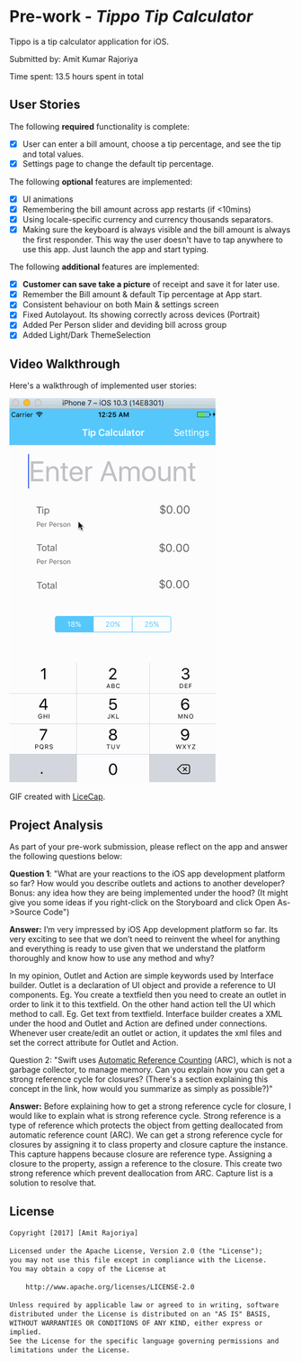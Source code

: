 # Pre-work - *Tippo Tip Calculator*

Tippo is a tip calculator application for iOS.

Submitted by: Amit Kumar Rajoriya

Time spent: 13.5 hours spent in total

## User Stories

The following **required** functionality is complete:

* [x] User can enter a bill amount, choose a tip percentage, and see the tip and total values.
* [x] Settings page to change the default tip percentage.

The following **optional** features are implemented:
* [x] UI animations
* [x] Remembering the bill amount across app restarts (if <10mins)
* [x] Using locale-specific currency and currency thousands separators.
* [x] Making sure the keyboard is always visible and the bill amount is always the first responder. This way the user doesn't have to tap anywhere to use this app. Just launch the app and start typing.

The following **additional** features are implemented:

- [x] **Customer can save take a picture** of receipt and save it for later use.
- [x] Remember the Bill amount & default Tip percentage at App start.
- [x] Consistent behaviour on both Main & settings screen
- [x] Fixed Autolayout. Its showing correctly across devices (Portrait) 
- [x] Added Per Person slider and deviding bill across group
- [x] Added Light/Dark ThemeSelection

## Video Walkthrough 

Here's a walkthrough of implemented user stories:

![Walkthrough of ios_tip_calculator](https://github.com/amitr1983/Tippo/blob/master/screenshot/ios_tip_calculator.gif)

GIF created with [LiceCap](http://www.cockos.com/licecap/).

## Project Analysis

As part of your pre-work submission, please reflect on the app and answer the following questions below:

**Question 1**: "What are your reactions to the iOS app development platform so far? How would you describe outlets and actions to another developer? Bonus: any idea how they are being implemented under the hood? (It might give you some ideas if you right-click on the Storyboard and click Open As->Source Code")

**Answer:** I’m very impressed by iOS App development platform so far. Its very exciting to see that we don’t need to reinvent the wheel for anything and everything is ready to use given that we understand the platform thoroughly and know how to use any method and why? 

In my opinion, Outlet and Action are simple keywords used by Interface builder.  Outlet is a declaration of UI object and provide a reference to UI components. Eg. You create a textfield then you need to create an outlet in order to link it to this textfield. On the other hand action tell the UI which method to call. Eg. Get text from textfield. 
Interface builder creates a XML under the hood and Outlet and Action are defined under connections. Whenever user create/edit an outlet or action, it updates the xml files and set the correct attribute for Outlet and Action.

Question 2: "Swift uses [Automatic Reference Counting](https://developer.apple.com/library/content/documentation/Swift/Conceptual/Swift_Programming_Language/AutomaticReferenceCounting.html#//apple_ref/doc/uid/TP40014097-CH20-ID49) (ARC), which is not a garbage collector, to manage memory. Can you explain how you can get a strong reference cycle for closures? (There's a section explaining this concept in the link, how would you summarize as simply as possible?)"

**Answer:** Before explaining how to get a strong reference cycle for closure, I would like to explain what is strong reference cycle. Strong reference is a type of reference which protects the object from getting deallocated from automatic reference count (ARC).
We can get a strong reference cycle for closures by assigning it to class property and closure capture the instance. This capture happens because closure are reference type. Assigning a closure to the property, assign a reference to the closure. This create two strong reference which prevent deallocation from ARC. Capture list is a solution to resolve that. 

## License

    Copyright [2017] [Amit Rajoriya]

    Licensed under the Apache License, Version 2.0 (the "License");
    you may not use this file except in compliance with the License.
    You may obtain a copy of the License at

        http://www.apache.org/licenses/LICENSE-2.0

    Unless required by applicable law or agreed to in writing, software
    distributed under the License is distributed on an "AS IS" BASIS,
    WITHOUT WARRANTIES OR CONDITIONS OF ANY KIND, either express or implied.
    See the License for the specific language governing permissions and
    limitations under the License.
